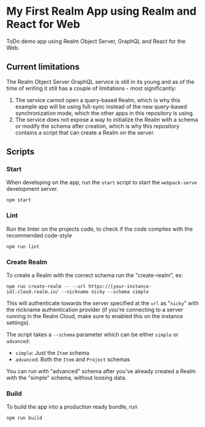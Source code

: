 # My First Realm App using Realm and React for Web

ToDo demo app using Realm Object Server, GraphQL and React for the Web.

## Current limitations

The Realm Object Server GraphQL service is still in its young and as of the time of writing it still has a couple of limitations - most significantly:

1. The service cannot open a query-based Realm, which is why this example app will be using full-sync instead of the new
   query-based synchronization mode, which the other apps in this repository is using.
2. The service does not expose a way to initialize the Realm with a schema or modify the schema after creation, which is
   why this repository contains a script that can create a Realm on the server.

## Scripts

### Start

When developing on the app, run the `start` script to start the `webpack-serve` development server.

```
npm start
```

### Lint

Run the linter on the projects code, to check if the code complies with the recommended code-style

```
npm run lint
```

### Create Realm

To create a Realm with the correct schema run the "create-realm", ex:

```
npm run create-realm -- --url https://[your-instance-id].cloud.realm.io/ --nickname nicky --schema simple
```

This will authenticate towards the server specified at the `url` as "`nicky`" with the nickname authentication provider
(if you're connecting to a server running in the Realm Cloud, make sure to enabled this on the instance settings).

The script takes a `--schema` parameter which can be either `simple` or `advanced`:
- `simple`: Just the `Item` schema
- `advanced`: Both the `Item` and `Project` schemas

You can run with "advanced" schema after you've already created a Realm with the "simple" schema, without loosing data.

### Build

To build the app into a production ready bundle, run

```
npm run build
```
